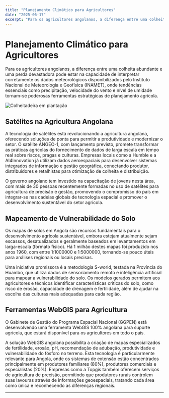 ```yaml
---
title: "Planejamento Climático para Agricultores"
date: "2025-06-17"
excerpt: "Para os agricultores angolanos, a diferença entre uma colheita abundante e uma perda devastadora pode estar na capacidade de interpretar corretamente os dados meteorológicos e usar previsões climáticas como ferramentas estratégicas de planejamento agrícola."
---
```


# Planejamento Climático para Agricultores

Para os agricultores angolanos, a diferença entre uma colheita abundante e uma perda devastadora pode estar na capacidade de interpretar corretamente os dados meteorológicos disponibilizados pelo Instituto Nacional de Meteorologia e Geofísica (INAMET), onde tendências essenciais como precipitação, velocidade do vento e nível de umidade tornam-se poderosas ferramentas estratégicas de planejamento agrícola.

![Colheitadeira em plantação](images/Weather-Planning-for-Farmers.jpg)

## Satélites na Agricultura Angolana

A tecnologia de satélites está revolucionando a agricultura angolana, oferecendo soluções de ponta para permitir a produtividade e modernizar o setor. O satélite ANGEO-1, com lançamento previsto, promete transformar as práticas agrícolas do fornecimento de dados de larga escala em tempo real sobre riscos, pragas e culturas. Empresas locais como a Humble e a AI4Innovation já utilizam dados aeroespaciais para desenvolver sistemas integrados de informação e gestão geográfica, conectando produtor, distribuidores e retalhistas para otimização de colheita e distribuição.

O governo angolano tem investido na capacitação de jovens nesta área, com mais de 30 pessoas recentemente formadas no uso de satélites para agricultura de precisão e gestão, promovendo o compromisso do país em integrar-se nas cadeias globais de tecnologia espacial e promover o desenvolvimento sustentável do setor agrícola.

## Mapeamento de Vulnerabilidade do Solo

Os mapas de solos em Angola são recursos fundamentais para o desenvolvimento agrícola sustentável, embora estejam atualmente sejam escassos, desatualizados e geralmente baseados em levantamentos em larga-escala (formato físico). Há 1 milhão destes mapas foi produzido nos anos 1960, com entre 1:1000000 e 1:5000000, tornando-se pouco úteis para análises regionais ou locais precisas.

Uma iniciativa promissora é a metodologia S-world, testada na Província do Huambo, que utiliza dados de sensoriamento remoto e inteligência artificial para mapear a vulnerabilidade do solo. Os modelos gerados permitem aos agricultores e técnicos identificar características críticas do solo, como risco de erosão, capacidade de drenagem e fertilidade, além de ajudar na escolha das culturas mais adequadas para cada região.

## Ferramentas WebGIS para Agricultura

O Gabinete de Gestão do Programa Espacial Nacional (GGPEN) está desenvolvendo uma ferramenta WebGIS 100% angolana para suporte agrícola, que estará disponível para os agricultores em todo o país.

A solução WebGIS angolana possibilita a criação de mapas especializados de fertilidade, erosão, pH, recomendação de adubação, produtividade e vulnerabilidade do fósforo no terreno. Esta tecnologia é particularmente relevante para Angola, onde os sistemas de extensão estão concentrados principalmente em produtores familiares (80%), produtores comerciais e especialistas (20%). Empresas como a Topgis também oferecem serviços de agricultura de precisão, permitindo que produtores rurais controlem suas lavouras através de informações geoespaciais, tratando cada área como única e reconhecendo as diferenças regionais.

---


